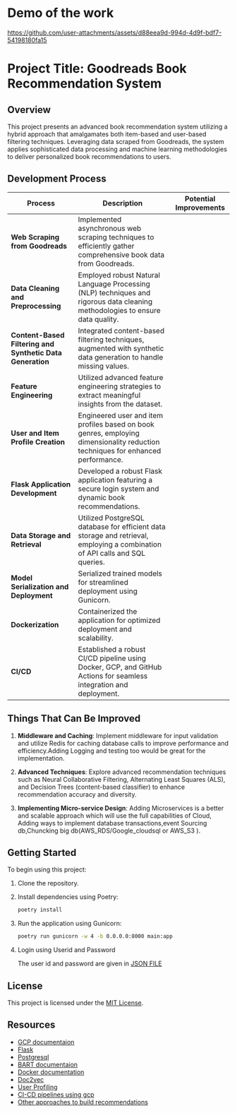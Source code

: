 # Demo of the work



https://github.com/user-attachments/assets/d88eea9d-994d-4d9f-bdf7-54198180fa15



# Project Title: Goodreads Book Recommendation System

## Overview

This project presents an advanced book recommendation system utilizing a hybrid approach that amalgamates both item-based and user-based filtering techniques. Leveraging data scraped from Goodreads, the system applies sophisticated data processing and machine learning methodologies to deliver personalized book recommendations to users.

## Development Process

| Process                                     | Description                                                                                                                             | Potential Improvements                                                               |
|---------------------------------------------|-----------------------------------------------------------------------------------------------------------------------------------------|--------------------------------------------------------------------------------------|
| **Web Scraping from Goodreads**             | Implemented asynchronous web scraping techniques to efficiently gather comprehensive book data from Goodreads.                         |                                                                                      |
| **Data Cleaning and Preprocessing**         | Employed robust Natural Language Processing (NLP) techniques and rigorous data cleaning methodologies to ensure data quality.           |                                                                                      |
| **Content-Based Filtering and Synthetic Data Generation** | Integrated content-based filtering techniques, augmented with synthetic data generation to handle missing values.               |                                                                                      |
| **Feature Engineering**                     | Utilized advanced feature engineering strategies to extract meaningful insights from the dataset.                                       |                                                                                      |
| **User and Item Profile Creation**          | Engineered user and item profiles based on book genres, employing dimensionality reduction techniques for enhanced performance.        |                                                                                      |
| **Flask Application Development**           | Developed a robust Flask application featuring a secure login system and dynamic book recommendations.                                 |                                                                                      |
| **Data Storage and Retrieval**              | Utilized PostgreSQL database for efficient data storage and retrieval, employing a combination of API calls and SQL queries.          |                                                                                      |
| **Model Serialization and Deployment**      | Serialized trained models for streamlined deployment using Gunicorn.                                                                   |                                                                                      |
| **Dockerization**                           | Containerized the application for optimized deployment and scalability.                                                               |                                                                                      |
| **CI/CD**                                   | Established a robust CI/CD pipeline using Docker, GCP, and GitHub Actions for seamless integration and deployment.                   |                                                                                      |

## Things That Can Be Improved

1. **Middleware and Caching**: Implement middleware for input validation and utilize Redis for caching database calls to improve performance and efficiency.Adding Logging and testing too would be great for the implementation.

2. **Advanced Techniques**: Explore advanced recommendation techniques such as Neural Collaborative Filtering, Alternating Least Squares (ALS), and Decision Trees (content-based classifier) to enhance recommendation accuracy and diversity.

3. **Implementing Micro-service Design**: Adding Microservices is a better and scalable approach which will use the full capabilities of Cloud, Adding ways to implement database transactions,event Sourcing db,Chuncking big db(AWS_RDS/Google_cloudsql or AWS_S3 ).


## Getting Started

To begin using this project:

1. Clone the repository.
2. Install dependencies using Poetry:

   ```bash
   poetry install
   ```

3. Run the application using Gunicorn:

   ```bash
   poetry run gunicorn -w 4 -b 0.0.0.0:8000 main:app
   ```

4. Login using Userid and Password

   The user id and password are given in [JSON FILE](user_info.json)



## License

This project is licensed under the [MIT License](LICENSE).

## Resources

- [GCP documentaion](https://cloud.google.com)
- [Flask](https://flask.palletsprojects.com/en/3.0.x/)
- [Postgresql](https://www.postgresql.org/docs/)
- [BART documentaion](https://huggingface.co/docs/transformers/main/en/model_doc/bart#transformers.BartForConditionalGeneration)
- [Docker documentation](https://docs.docker.com/)
- [Doc2vec](https://radimrehurek.com/gensim/models/doc2vec.html)
- [User Profiling](https://arxiv.org/html/2402.09660v2)
- [CI-CD pipelines using gcp](https://github.com/google-github-actions/deploy-cloudrun)
- [Other approaches to build recommendations](https://github.com/recommenders-team/recommenders)


